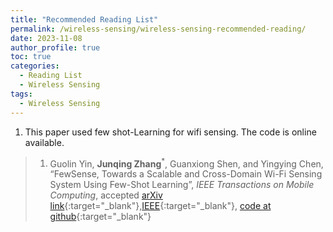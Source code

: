 ```yaml
---
title: "Recommended Reading List"
permalink: /wireless-sensing/wireless-sensing-recommended-reading/
date: 2023-11-08
author_profile: true
toc: true
categories:
  - Reading List
  - Wireless Sensing
tags:
  - Wireless Sensing
---
```


1. This paper used few shot-Learning for wifi sensing. The code is online available.
> 1. Guolin Yin, **Junqing Zhang**<sup>*</sup>, Guanxiong Shen, and Yingying Chen, “FewSense, Towards a Scalable and Cross-Domain Wi-Fi Sensing System Using Few-Shot Learning”, _IEEE Transactions on Mobile Computing_, accepted [arXiv link](https://arxiv.org/abs/2203.02014){:target="_blank"},[IEEE](https://ieeexplore.ieee.org/document/9947336){:target="_blank"}, [code at github](https://github.com/Guolin-Yin/FewSense){:target="_blank"}